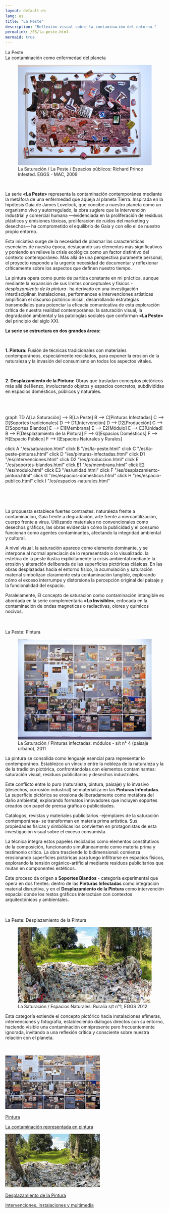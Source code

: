 ```yaml
---
layout: default-es  
lang: es  
title: "La Peste"  
description: "Reflexión visual sobre la contaminación del entorno."  
permalink: /ES/la-peste.html  
mermaid: true  
---
```


<div class="titulo">La Peste</div>
<div class="subtitulo">La contaminación como enfermedad del planeta</div>

<figure class="imagen-con-caption">
  <img src="/assets/img/la-peste---intro01.jpg" alt="Intervención artística en espacio público" loading="lazy">
  <figcaption>La Saturación / La Peste / Espacios públicos: Richard Prince Infested. EGGS - MAC, 2009</figcaption>
</figure>


<br>
<div class="parrafo">
<p> La serie <strong>«La Peste»</strong> representa la contaminación contemporánea mediante la metáfora de una enfermedad que aqueja al planeta Tierra. Inspirada en la hipótesis Gaia de James Lovelock, que concibe a nuestro planeta como un organismo vivo y autorregulado, la obra sugiere que la intervención industrial y comercial humana —evidenciada en la proliferación de residuos plásticos y emisiones tóxicas, proliferacion de ruidos del marketing y desechos— ha comprometido el equilibrio de Gaia y con ello el de nuestro propio entorno.</p>
  <p> 
    Esta iniciativa surge de la necesidad de plasmar las características esenciales de nuestra época, destacando sus elementos más significativos y poniendo en relieve la crisis ecológica como un factor distintivo del contexto contemporáneo. Más allá de una perspectiva puramente personal, el proyecto responde a la urgente necesidad de documentar y reflexionar críticamente sobre los aspectos que definen nuestro tiempo. </p>
<p> 
  La pintura opera como punto de partida constante en mi práctica, aunque mediante la expansión de sus límites conceptuales y físicos -<em>desplazamiento de la pintura</em>- ha derivado en una investigación interdisciplinar. Instalaciones, performances e intervenciones artísticas amplifican el discurso pictórico inicial, desarrollando estrategias transmediales para potenciar la eficacia comunicativa de esta exploración crítica de nuestra realidad contemporánea: la saturación visual, la degradación ambiental y las patologías sociales que conforman <strong>«La Peste»</strong> del principio del siglo XXI. </p>
</div>

<div class="parrafo">
  <p><strong>La serie se estructura en dos grandes áreas:</strong></p>
  <br>
  <p><strong>1. Pintura:</strong> Fusión de técnicas tradicionales con materiales contemporáneos, especialmente reciclados, para exponer la erosion de la naturaleza y la invasión del consumismo en todos los aspectos vitales.</p><br>

  <p><strong>2. Desplazamiento de la Pintura:</strong> Obras que trasladan conceptos pictóricos más allá del lienzo, involucrando objetos y espacios concretos, subdivididas en espacios domésticos, públicos y naturales.</p>
</div>
<br><br><br>

<div class="mermaid">
graph TD
  A[La Saturación] --> B[La Peste]
  B --> C[Pinturas Infectadas]
  C --> D[Soportes tradicionales]
  D --> D1[Intervención]
  D --> D2[Producción]
  C --> E[Soportes Blandos]
  E --> E1[Membrana]
  E --> E2[Módulo]
  E --> E3[Unidad]
  B --> F[Desplazamiento de la Pintura]
  F --> G[Espacios Domésticos]
  F --> H[Espacio Público]
  F --> I[Espacios Naturales y Rurales]

  click A "/es/saturacion.html"
  click B "/es/la-peste.html"
  click C "/es/la-peste-pinturas.html"
  click D "/es/pinturas-infectadas.html"
  click D1 "/es/intervenciones.html"
  click D2 "/es/produccion.html"
  click E "/es/soportes-blandos.html"
  click E1 "/es/membrana.html"
  click E2 "/es/modulo.html"
  click E3 "/es/unidad.html"
  click F "/es/desplazamiento-pintura.html"
  click G "/es/espacios-domesticos.html"
  click H "/es/espacio-publico.html"
  click I "/es/espacios-naturales.html"
</div>
<br><br><br>

<div class="parrafo">
  <p>
    La propuesta establece fuertes contrastes: naturaleza frente a contaminación, Gaia frente a degradación, arte frente a mercantilización, cuerpo frente a virus. Utilizando materiales no convencionales como desechos gráficos, las obras evidencian cómo la publicidad y el consumo funcionan como agentes contaminantes, afectando la integridad ambiental y cultural.
  </p>

  <p>
    A nivel visual, la saturación aparece como elemento dominante, y se interpone al normal apreciacin de lo representado o lo visualizado. la estetica de la peste ilustra explícitamente la crisis ambiental mediante la erosión y alteración deliberada de las superficies pictóricas clásicas. En las obras desplazadas hacia el entorno físico, la acumulación y saturación material simbolizan claramente esta contaminación tangible, explorando cómo el exceso interrumpe y distorsiona la percepción original del paisaje y la funcionalidad del espacio.
  </p>
  <p>
    Paralelamente, El concepto de saturacion como contaminación intangible es abordada en la serie complementaria <strong>«Lo Invisible»</strong>, enfocada en la contaminación  de ondas magneticas o radiactivas, olores y químicos nocivos.
  </p>
</div>
<br><br>
<div class="subtitulo">La Peste: Pintura</div>

<figure class="imagen-con-caption">
  <img src="/assets/img/la-peste-pintura-s-blando-mod-04.jpg" alt="Pintura sobre contaminación ambiental" loading="lazy">
  <figcaption>La Saturación / Pinturas infectadas: módulos - s/t n° 4 (paisaje urbano), 2011</figcaption>
</figure>

<div class="parrafo"> 
  <p>
    La pintura se consolida como lenguaje esencial para representar lo contemporáneo. Establezco un vínculo entre la nobleza de la naturaleza y la de la tradición pictórica, confrontándolas con elementos contaminantes: saturación visual, residuos publicitarios y desechos industriales.</p> 
  <p>
    Este conflicto entre lo puro (naturaleza, pintura, paisaje) y lo invasivo (desechos, corrosión industrial) se materializa en las <strong>Pinturas Infectadas</strong>. La superficie pictórica se erosiona deliberadamente como metáfora del daño ambiental, explorando formatos innovadores que incluyen soportes creados con papel de prensa gráfica o publicidades.</p> 
  <p>
      Catálogos, revistas y materiales publicitarios -ejemplares de la saturación contemporánea- se transforman en materia prima artística. Sus propiedades físicas y simbólicas los convierten en protagonistas de esta investigación visual sobre el exceso consumista.</p> 
<p> 
  La técnica integra estos papeles reciclados como elementos constitutivos de la composición, funcionando simultáneamente como materia prima y testimonio crítico. La obra trasciende lo bidimensional: comienza erosionando superficies pictóricas para luego infiltrarse en espacios físicos, explorando la tensión orgánico-artificial mediante residuos publicitarios que mutan en componentes estéticos.</p> 
  <p>
    Este proceso da origen a <strong>Soportes Blandos</strong> - categoría experimental que opera en dos frentes: dentro de las <strong>Pinturas Infectadas</strong> como integración material disruptiva, y en el <strong>Desplazamiento de la Pintura</strong> como intervención espacial donde los restos gráficos interactúan con contextos arquitectónicos y ambientales.</p> </div>
  <br><br>
<div class="subtitulo">La Peste: Desplazamiento de la Pintura</div>

<figure class="imagen-con-caption">
  <img src="/assets/img/la-peste-desp-espacio-rural-ruralias01.jpg" alt="Intervención artística en espacios naturales" loading="lazy">
  <figcaption>La Saturación / Espacios Naturales: Ruralia s/t n°1, EGGS 2012</figcaption>
</figure>
<div class="parrafo">
  <p>
    Esta categoría extiende el concepto pictórico hacia instalaciones efímeras, intervenciones y fotografía, estableciendo diálogos directos con su entorno, haciendo visible una contaminación omnipresente pero frecuentemente ignorada, invitando a una reflexión crítica y consciente sobre nuestra relación con el planeta.
  </p>
</div>
<br><br>

<div class="button-container">
  <a href="/ES/peste-pintura.html" class="fancy-button">
    <div class="button-content">
      <img src="/assets/img/boton-la-peste-pintura.gif" alt="La Peste en Pintura">
      <p class="title">Pintura</p>
      <p class="subtitle">La contaminación representada en pintura</p>
    </div>
  </a>

  <a href="/contaminacion-sonora.html" class="fancy-button">
    <div class="button-content">
      <img src="/assets/img/boton-la-peste-desplazamiento.gif" alt="Desplazamiento de la Pintura">
      <p class="title">Desplazamiento de la Pintura</p>
      <p class="subtitle">Intervenciones, instalaciones y multimedia</p>
    </div>


